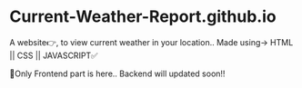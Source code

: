 # Current-Weather-Report.github.io
A website👉, to view current weather in your location..  Made using-> HTML || CSS || JAVASCRIPT✅

📍Only Frontend part is here.. Backend will updated soon!!
